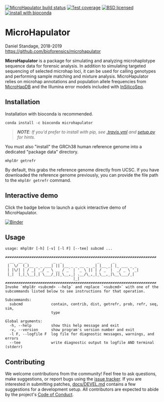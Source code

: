 [![MicroHapulator build status][travisbadge]](https://travis-ci.org/bioforensics/MicroHapulator)
[![Test coverage][codecovbadge]](https://codecov.io/github/bioforensics/MicroHapulator)
[![BSD licensed][licensebadge]](https://github.com/bioforensics/MicroHapDB/blob/master/LICENSE.txt)
[![install with bioconda][biocondabadge]](http://bioconda.github.io/recipes/microhapulator/README.html)

# MicroHapulator

Daniel Standage, 2018-2019  
https://github.com/bioforensics/microhapulator

**MicroHapulator** is a package for simulating and analyzing microhaplotype sequence data for forensic analysis.
In addition to simulating targeted sequencing of selected microhap loci, it can be used for calling genotypes and performing sample matching and mixture analysis.
MicroHapulator relies on microhap annotations and population allele frequencies from [MicroHapDB](https://github.com/bioforensics/microhapdb) and the Illumina error models included with [InSilicoSeq](https://github.com/HadrienG/InSilicoSeq/).


## Installation

Installation with bioconda is recommended.

```
conda install -c bioconda microhapulator
```

> ***NOTE**: If you'd prefer to install with pip, see [.travis.yml](.travis.yml) and [setup.py](setup.py) for hints.*

You must also "install" the GRCh38 human reference genome into a dedicated "package data" directory.

```
mhpl8r getrefr
```

By default, this grabs the reference genome directly from UCSC.
If you have downloaded the reference genome previously, you can provide the file path to the `mhpl8r getrefr` command.


## Interactive demo

Click the badge below to launch a quick interactive demo of MicroHapulator.

[![Binder][binderbadge]](https://mybinder.org/v2/gh/bioforensics/MicroHapulator/master?filepath=binder%2Fdemo.ipynb)


## Usage

```
usage: mhpl8r [-h] [-v] [-l F] [--tee] subcmd ...

≠≠≠≠≠≠≠≠≠≠≠≠≠≠≠≠≠≠≠≠≠≠≠≠≠≠≠≠≠≠≠≠≠≠≠≠≠≠≠≠≠≠≠≠≠≠≠≠≠≠≠≠≠≠≠≠≠≠≠≠≠≠≠≠≠≠≠≠≠
  __  __ _            _  _                _      _
 |  \/  (_)__ _ _ ___| || |__ _ _ __ _  _| |__ _| |_ ___ _ _
 | |\/| | / _| '_/ _ \ __ / _` | '_ \ || | / _` |  _/ _ \ '_|
 |_|  |_|_\__|_| \___/_||_\__,_| .__/\_,_|_\__,_|\__\___/_|
                               |_|
≠≠≠≠≠≠≠≠≠≠≠≠≠≠≠≠≠≠≠≠≠≠≠≠≠≠≠≠≠≠≠≠≠≠≠≠≠≠≠≠≠≠≠≠≠≠≠≠≠≠≠≠≠≠≠≠≠≠≠≠≠≠≠≠≠≠≠≠≠
Invoke `mhpl8r <subcmd> --help` and replace `<subcmd>` with one of the
subcommands listed below to see instructions for that operation.

Subcommands:
  subcmd             contain, contrib, dist, getrefr, prob, refr, seq, sim,
                     type

Global arguments:
  -h, --help         show this help message and exit
  -v, --version      show program's version number and exit
  -l F, --logfile F  log file for diagnostic messages, warnings, and errors
  --tee              write diagnostic output to logfile AND terminal (stderr)

```


## Contributing

We welcome contributions from the community!
Feel free to ask questions, make suggestions, or report bugs using the [issue tracker](https://github.com/bioforensics/MicroHapulator/issues).
If you are interested in submitting patches, [docs/DEVEL.md](docs/DEVEL.md) contains a few suggestions for a development setup.
All contributors are expected to abide by the project's [Code of Conduct](docs/CONDUCT.md).


[travisbadge]: https://img.shields.io/travis/bioforensics/MicroHapulator.svg
[codecovbadge]: https://img.shields.io/codecov/c/github/bioforensics/MicroHapulator.svg
[licensebadge]: https://img.shields.io/badge/license-BSD-blue.svg
[biocondabadge]: https://img.shields.io/badge/install%20with-bioconda-brightgreen.svg?style=flat
[binderbadge]: https://mybinder.org/badge_logo.svg
